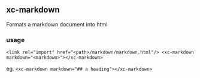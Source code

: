## xc-markdown

Formats a markdown document into html

### usage

`<link rel="import" href="<path>/markdown/markdown.html"/>
<xc-markdown markdown="<markdown>"></xc-markdown>`

eg.
  `<xc-markdown markdown="## a heading"></xc-markdown>`
